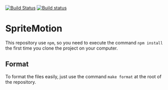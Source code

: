 [![Build Status](https://travis-ci.org/Xav83/SpriteMotion.svg?branch=master)](https://travis-ci.org/Xav83/SpriteMotion)
[![Build status](https://ci.appveyor.com/api/projects/status/5hep44jdbpxb3vd3?svg=true)](https://ci.appveyor.com/project/Xav83/spritemotion)

# SpriteMotion

This repository use `npm`, so you need to execute the command `npm install` the first time you clone the project on your computer.

## Format

To format the files easily, just use the command `make format` at the root of the repository.
